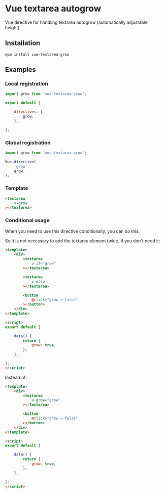 # Vue textarea autogrow

Vue directive for handling textarea autogrow (automatically adjustable height).

## Installation

`npm install vue-textarea-grow`

## Examples

### Local registration

```javascript
import grow from 'vue-textarea-grow';

export default {

	directives: {
		grow,
	},

};
```

### Global registration

```javascript
import grow from 'vue-textarea-grow';

Vue.directive(
	'grow',
	grow,
);
```


### Template

```html
<textarea
	v-grow
></textarea>
```

### Conditional usage

When you need to use this directive conditionally, you can do this.

So it is not necessary to add the textarea element twice, if you don't need it:

```html
<template>
	<div>
		<textarea
			v-if="grow"
		></textarea>

		<textarea
			v-else
		></textarea>

		<button
			@click="grow = false"
		></button>
	</div>
</template>

<script>
export default {

	data() {
		return {
			grow: true,
		};
	},

};
</script>
```

Instead of:

```html
<template>
	<div>
		<textarea
			v-grow="grow"
		></textarea>

		<button
			@click="grow = false"
		></button>
	</div>
</template>

<script>
export default {

	data() {
		return {
			grow: true,
		};
	},

};
</script>
```
